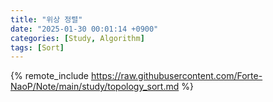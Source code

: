 ```yaml
---
title: "위상 정렬"
date: "2025-01-30 00:01:14 +0900"
categories: [Study, Algorithm]
tags: [Sort]
---
```


{% remote_include https://raw.githubusercontent.com/Forte-NaoP/Note/main/study/topology_sort.md %}
